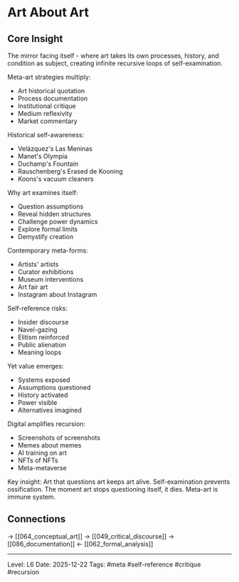 # Art About Art

## Core Insight
The mirror facing itself - where art takes its own processes, history, and condition as subject, creating infinite recursive loops of self-examination.

Meta-art strategies multiply:
- Art historical quotation
- Process documentation
- Institutional critique
- Medium reflexivity
- Market commentary

Historical self-awareness:
- Velázquez's Las Meninas
- Manet's Olympia
- Duchamp's Fountain
- Rauschenberg's Erased de Kooning
- Koons's vacuum cleaners

Why art examines itself:
- Question assumptions
- Reveal hidden structures
- Challenge power dynamics
- Explore formal limits
- Demystify creation

Contemporary meta-forms:
- Artists' artists
- Curator exhibitions
- Museum interventions
- Art fair art
- Instagram about Instagram

Self-reference risks:
- Insider discourse
- Navel-gazing
- Elitism reinforced
- Public alienation
- Meaning loops

Yet value emerges:
- Systems exposed
- Assumptions questioned
- History activated
- Power visible
- Alternatives imagined

Digital amplifies recursion:
- Screenshots of screenshots
- Memes about memes
- AI training on art
- NFTs of NFTs
- Meta-metaverse

Key insight: Art that questions art keeps art alive. Self-examination prevents ossification. The moment art stops questioning itself, it dies. Meta-art is immune system.

## Connections
→ [[064_conceptual_art]]
→ [[049_critical_discourse]]
→ [[086_documentation]]
← [[062_formal_analysis]]

---
Level: L6
Date: 2025-12-22
Tags: #meta #self-reference #critique #recursion